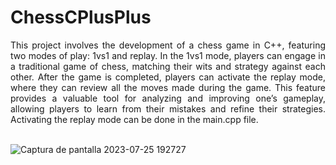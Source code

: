 # ChessCPlusPlus


<div style="text-align: justify"> 
This project involves the development of a chess game in C++, featuring two modes of play: 1vs1 and replay. In the 1vs1 mode, players can engage in a traditional game of chess, matching their wits and strategy against each other. After the game is completed, players can activate the replay mode, where they can review all the moves made during the game. This feature provides a valuable tool for analyzing and improving one’s gameplay, allowing players to learn from their mistakes and refine their strategies. Activating the replay mode can be done in the main.cpp file.
</div>

<br>

![Captura de pantalla 2023-07-25 192727](https://github.com/YoussefCahouach/ChessCPlusPlus/assets/127397958/470daa71-1157-4cc4-8666-3e3658aecbb9)
